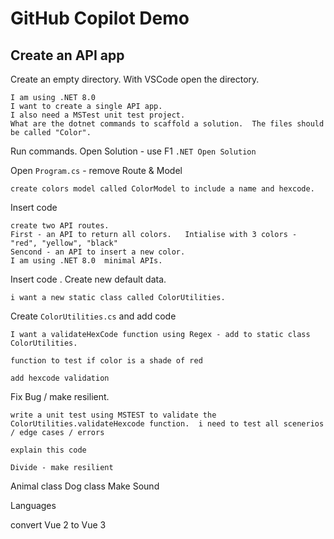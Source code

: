 # GitHub Copilot Demo

## Create an API app

Create an empty directory.  With VSCode open the directory.

``` 
I am using .NET 8.0
I want to create a single API app.
I also need a MSTest unit test project.
What are the dotnet commands to scaffold a solution.  The files should be called "Color".
```

Run commands.  Open Solution - use F1 `.NET Open Solution`

Open `Program.cs` - remove Route & Model

```
create colors model called ColorModel to include a name and hexcode.
```
Insert code 
```
create two API routes.
First - an API to return all colors.   Intialise with 3 colors - "red", "yellow", "black"
Sencond - an API to insert a new color.
I am using .NET 8.0  minimal APIs.

```
Insert code .   Create new default data.
```
i want a new static class called ColorUtilities.
```
Create `ColorUtilities.cs` and add code 

```
I want a validateHexCode function using Regex - add to static class  ColorUtilities.
```
```
function to test if color is a shade of red
```
```
add hexcode validation
```

Fix Bug / make resilient.


```
write a unit test using MSTEST to validate the ColorUtilities.validateHexcode function.  i need to test all scenerios / edge cases / errors
```

```
explain this code
```

```
Divide - make resilient
```

Animal class
Dog class 
Make Sound

Languages 

convert Vue 2 to Vue 3






